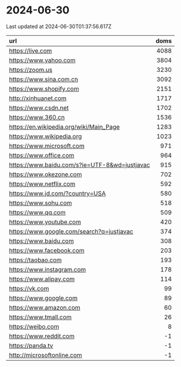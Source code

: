# 2024-06-30

<!-- BEGIN -->
Last updated at 2024-06-30T01:37:56.617Z

url | doms
:- | -:
https://live.com | 4088
https://www.yahoo.com | 3804
https://zoom.us | 3230
https://www.sina.com.cn | 3092
https://www.shopify.com | 2151
http://xinhuanet.com | 1717
https://www.csdn.net | 1702
https://www.360.cn | 1536
https://en.wikipedia.org/wiki/Main_Page | 1283
https://www.wikipedia.org | 1023
https://www.microsoft.com | 971
https://www.office.com | 964
https://www.baidu.com/s?ie=UTF-8&wd=justjavac | 915
https://www.okezone.com | 702
https://www.netflix.com | 592
https://www.jd.com/?country=USA | 580
https://www.sohu.com | 518
https://www.qq.com | 509
https://www.youtube.com | 420
https://www.google.com/search?q=justjavac | 374
https://www.baidu.com | 308
https://www.facebook.com | 203
https://taobao.com | 193
https://www.instagram.com | 178
https://www.alipay.com | 114
https://vk.com | 99
https://www.google.com | 89
https://www.amazon.com | 60
https://www.tmall.com | 26
https://weibo.com | 8
https://www.reddit.com | -1
https://panda.tv | -1
http://microsoftonline.com | -1
<!-- END -->
